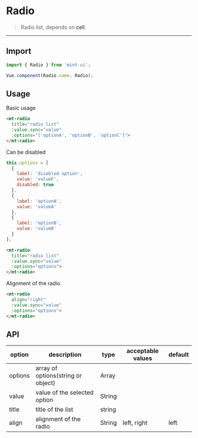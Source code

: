 # Radio

> Radio list, depends on <a v-link="{path:'/' + $route.language + '/cell'}">cell</a>.

-------------

## Import

```javascript
import { Radio } from 'mint-ui';

Vue.component(Radio.name, Radio);
```

## Usage

Basic usage

```html
<mt-radio
  title="radio list"
  :value.sync="value"
  :options="['optionA', 'optionB', 'optionC']">
</mt-radio>
```

Can be disabled

```javascript
this.options = [
  {
    label: 'disabled option',
    value: 'valueF',
    disabled: true
  },
  {
    label: 'optionA',
    value: 'valueA'
  },
  {
    label: 'optionB',
    value: 'valueB'
  }
];
```

```html
<mt-radio
  title="radio list"
  :value.sync="value"
  :options="options">
</mt-radio>
```

Alignment of the radio

```html
<mt-radio
  align="right"
  :value.sync="value"
  :options="options">
</mt-radio>
```

## API
| option | description | type | acceptable values | default |
|------|-------|---------|-------|--------|
| options | array of options(string or object) | Array | |
|value | value of the selected option | String | | |
|title | title of the list | string | | |
|align| alignment of the radio | String | left, right | left |
